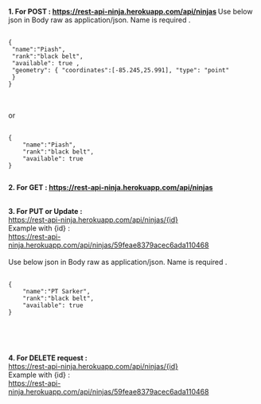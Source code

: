 <b> 1. For POST : https://rest-api-ninja.herokuapp.com/api/ninjas </b>
 Use below json in Body raw as application/json. Name is required .
<br/>

<pre> <code>
{
 "name":"Piash",
 "rank":"black belt",
 "available": true ,
 "geometry": { "coordinates":[-85.245,25.991], "type": "point"
 }
}
 </code> </pre>
<br/>
or

<br/>

<pre> <code>
{
	"name":"Piash",
	"rank":"black belt",
	"available": true
}
 </pre></code>

<b> 2. For GET : https://rest-api-ninja.herokuapp.com/api/ninjas</br>

<br> 3. For PUT or Update :</b> <br/>
https://rest-api-ninja.herokuapp.com/api/ninjas/{id}  
Example with {id} : <br/>
https://rest-api-ninja.herokuapp.com/api/ninjas/59feae8379acec6ada110468
<br/><br/>
Use below json in Body raw as application/json. Name is required .<br/>
<pre> <code>
{
	"name":"PT Sarker",
	"rank":"black belt",
	"available": true
}
</pre> </code>
<br/><br/>
<b> 4. For DELETE request :</b>  <br/>
https://rest-api-ninja.herokuapp.com/api/ninjas/{id}  <br/>
Example with {id} :<br/>
https://rest-api-ninja.herokuapp.com/api/ninjas/59feae8379acec6ada110468
